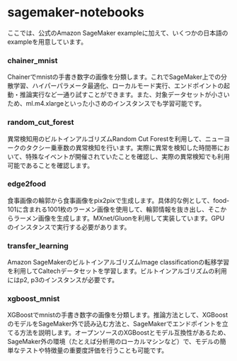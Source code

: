 # sagemaker-notebooks

ここでは、公式のAmazon SageMaker exampleに加えて、いくつかの日本語のexampleを用意しています。

### chainer_mnist
Chainerでmnistの手書き数字の画像を分類します。これでSageMaker上での分散学習、ハイパーパラメータ最適化、ローカルモード実行、エンドポイントの起動・推論実行など一通り試すことができます。また、対象データセットが小さいため、ml.m4.xlargeといった小さめのインスタンスでも学習可能です。

### random_cut_forest
異常検知用のビルトインアルゴリズムRandom Cut Forestを利用して、ニューヨークのタクシー乗車数の異常検知を行います。実際に異常を検知した時間帯において、特殊なイベントが開催されていたことを確認し、実際の異常検知でも利用可能であることを確認します。

### edge2food
食事画像の輪郭から食事画像をpix2pixで生成します。具体的な例として、food-101に含まれる1001枚のラーメン画像を使用して、輪郭情報を抜き出し、そこからラーメン画像を生成します。MXnet/Gluonを利用して実装しています。GPUのインスタンスで実行する必要があります。

### transfer_learning
Amazon SageMakerのビルトインアルゴリズムImage classificationの転移学習を利用してCaltechデータセットを学習します。ビルトインアルゴリズムの利用にはp2, p3のインスタンスが必要です。

### xgboost_mnist
XGBoostでmnistの手書き数字の画像を分類します。推論方法として、XGBoostのモデルをSageMaker外で読み込む方法と、SageMakerでエンドポイントを立てる方法を説明します。オープンソースのXGBoostとモデル互換性があるため、SageMaker外の環境（たとえば分析用のローカルマシンなど）で、モデルの簡単なテストや特徴量の重要度評価を行うことも可能です。
